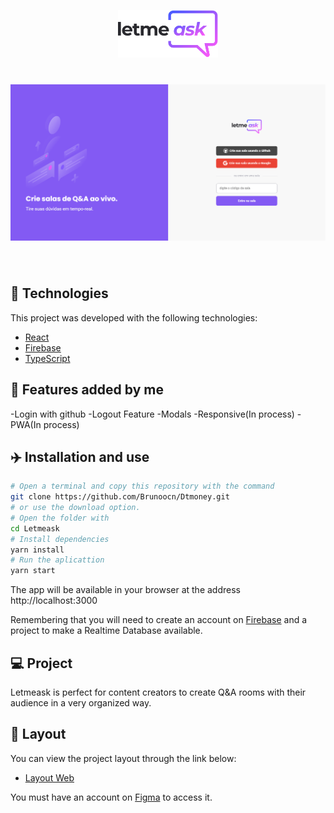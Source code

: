 <p align="center">
  <img alt="Letmeask" src="src/assets/logo.svg" width="160px">
</p>

<h1 align="center">
    <img alt="Letmeask" src="src/assets/github.png" />
</h1>

<br>

## 🧪 Technologies

This project was developed with the following technologies:

- [React](https://reactjs.org)
- [Firebase](https://firebase.google.com/)
- [TypeScript](https://www.typescriptlang.org/)

## 🚀 Features added by me 

-Login with github
-Logout Feature
-Modals
-Responsive(In process)
-PWA(In process)

## ✈️ Installation and use

```bash
# Open a terminal and copy this repository with the command
git clone https://github.com/Brunoocn/Dtmoney.git
# or use the download option.
# Open the folder with
cd Letmeask
# Install dependencies
yarn install
# Run the aplicattion
yarn start
```

The app will be available in your browser at the address http://localhost:3000

Remembering that you will need to create an account on [Firebase](https://firebase.google.com/) and a project to make a Realtime Database available.

## 💻 Project

Letmeask is perfect for content creators to create Q&A rooms with their audience in a very organized way.

## 🔖 Layout

You can view the project layout through the link below:

- [Layout Web](https://www.figma.com/community/file/1009824839797878169/Letmeask)

You must have an account on [Figma](http://figma.com/) to access it.

